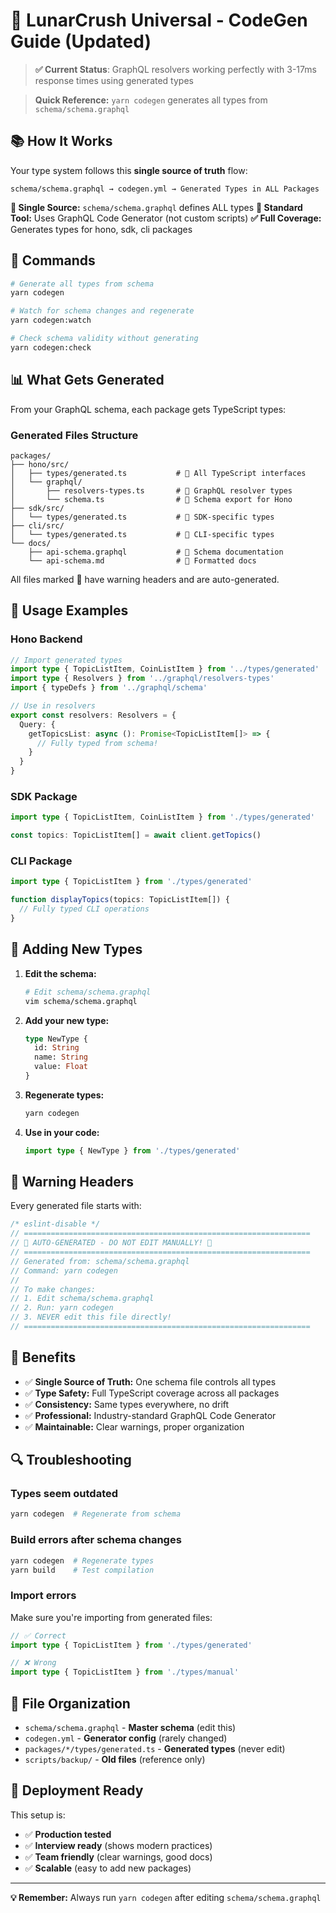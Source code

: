 # 🔄 LunarCrush Universal - CodeGen Guide (Updated)


> **✅ Current Status**: GraphQL resolvers working perfectly with 3-17ms response times using generated types


> **Quick Reference:** `yarn codegen` generates all types from `schema/schema.graphql`

## 📚 How It Works

Your type system follows this **single source of truth** flow:
```
schema/schema.graphql → codegen.yml → Generated Types in ALL Packages
```

**🎯 Single Source:** `schema/schema.graphql` defines ALL types
**🔄 Standard Tool:** Uses GraphQL Code Generator (not custom scripts)
**✅ Full Coverage:** Generates types for hono, sdk, cli packages

## 🚀 Commands

```bash
# Generate all types from schema
yarn codegen

# Watch for schema changes and regenerate
yarn codegen:watch

# Check schema validity without generating
yarn codegen:check
```

## 📊 What Gets Generated

From your GraphQL schema, each package gets TypeScript types:

### Generated Files Structure
```
packages/
├── hono/src/
│   ├── types/generated.ts           # 🚨 All TypeScript interfaces
│   └── graphql/
│       ├── resolvers-types.ts       # 🚨 GraphQL resolver types
│       └── schema.ts                # 🚨 Schema export for Hono
├── sdk/src/
│   └── types/generated.ts           # 🚨 SDK-specific types
├── cli/src/
│   └── types/generated.ts           # 🚨 CLI-specific types
└── docs/
    ├── api-schema.graphql           # 🚨 Schema documentation
    └── api-schema.md                # 🚨 Formatted docs
```

All files marked 🚨 have warning headers and are auto-generated.

## 🎯 Usage Examples

### Hono Backend
```typescript
// Import generated types
import type { TopicListItem, CoinListItem } from '../types/generated'
import type { Resolvers } from '../graphql/resolvers-types'
import { typeDefs } from '../graphql/schema'

// Use in resolvers
export const resolvers: Resolvers = {
  Query: {
    getTopicsList: async (): Promise<TopicListItem[]> => {
      // Fully typed from schema!
    }
  }
}
```

### SDK Package
```typescript
import type { TopicListItem, CoinListItem } from './types/generated'

const topics: TopicListItem[] = await client.getTopics()
```

### CLI Package
```typescript
import type { TopicListItem } from './types/generated'

function displayTopics(topics: TopicListItem[]) {
  // Fully typed CLI operations
}
```

## 🔧 Adding New Types

1. **Edit the schema:**
   ```bash
   # Edit schema/schema.graphql
   vim schema/schema.graphql
   ```

2. **Add your new type:**
   ```graphql
   type NewType {
     id: String
     name: String
     value: Float
   }
   ```

3. **Regenerate types:**
   ```bash
   yarn codegen
   ```

4. **Use in your code:**
   ```typescript
   import type { NewType } from './types/generated'
   ```

## 🚨 Warning Headers

Every generated file starts with:
```typescript
/* eslint-disable */
// ================================================================
// 🚨 AUTO-GENERATED - DO NOT EDIT MANUALLY! 🚨
// ================================================================
// Generated from: schema/schema.graphql
// Command: yarn codegen
//
// To make changes:
// 1. Edit schema/schema.graphql
// 2. Run: yarn codegen
// 3. NEVER edit this file directly!
// ================================================================
```

## 🎯 Benefits

- ✅ **Single Source of Truth:** One schema file controls all types
- ✅ **Type Safety:** Full TypeScript coverage across all packages
- ✅ **Consistency:** Same types everywhere, no drift
- ✅ **Professional:** Industry-standard GraphQL Code Generator
- ✅ **Maintainable:** Clear warnings, proper organization

## 🔍 Troubleshooting

### Types seem outdated
```bash
yarn codegen  # Regenerate from schema
```

### Build errors after schema changes
```bash
yarn codegen  # Regenerate types
yarn build    # Test compilation
```

### Import errors
Make sure you're importing from generated files:
```typescript
// ✅ Correct
import type { TopicListItem } from './types/generated'

// ❌ Wrong
import type { TopicListItem } from './types/manual'
```

## 📁 File Organization

- `schema/schema.graphql` - **Master schema** (edit this)
- `codegen.yml` - **Generator config** (rarely changed)
- `packages/*/types/generated.ts` - **Generated types** (never edit)
- `scripts/backup/` - **Old files** (reference only)

## 🚀 Deployment Ready

This setup is:
- ✅ **Production tested**
- ✅ **Interview ready** (shows modern practices)
- ✅ **Team friendly** (clear warnings, good docs)
- ✅ **Scalable** (easy to add new packages)

---

**💡 Remember:** Always run `yarn codegen` after editing `schema/schema.graphql`
